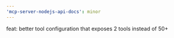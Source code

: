 ```yaml
---
'mcp-server-nodejs-api-docs': minor
---
```


feat: better tool configuration that exposes 2 tools instead of 50+
